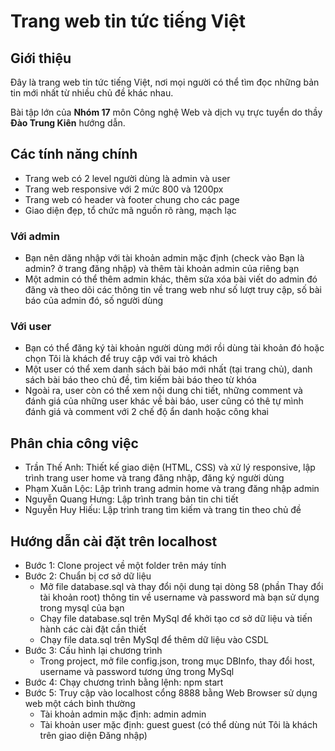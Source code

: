 # Trang web tin tức tiếng Việt
## Giới thiệu
Đây là trang web tin tức tiếng Việt, nơi mọi người có thể tìm đọc những bản tin mới nhất từ nhiều chủ đề khác nhau.

Bài tập lớn của **Nhóm 17** môn Công nghệ Web và dịch vụ trực tuyển do thầy **Đào Trung Kiên** hướng dẫn.

## Các tính năng chính
- Trang web có 2 level người dùng là admin và user
- Trang web responsive với 2 mức 800 và 1200px
- Trang web có header và footer chung cho các page
- Giao diện đẹp, tổ chức mã nguồn rõ ràng, mạch lạc

### Với admin
- Bạn nên dăng nhập với tài khoản admin mặc định (check vào Bạn là admin? ở trang đăng nhập) và thêm tài khoản admin của riêng bạn
- Một admin có thể thêm admin khác, thêm sửa xóa bài viết do admin đó đăng và theo dõi các thông tin về trang web như số lượt truy cập, số bài báo của admin đó, số người dùng

### Với user
- Bạn có thể đăng ký tài khoản người dùng mới rồi dùng tài khoản đó hoặc chọn Tôi là khách để truy cập với vai trò khách
- Một user có thể xem danh sách bài báo mới nhất (tại trang chủ), danh sách bài báo theo chủ đề, tìm kiếm bài báo theo từ khóa
- Ngoài ra, user còn có thể xem nội dung chi tiết, những comment và đánh giá của những user khác về bài báo, user cũng có thê tự mình đánh giá và comment với 2 chế độ ẩn danh hoặc công khai

## Phân chia công việc
- Trần Thế Anh: Thiết kế giao diện (HTML, CSS) và xử lý responsive, lập trình trang user home và trang đăng nhập, đăng ký người dùng
- Phạm Xuân Lộc: Lập trình trang admin home và trang đăng nhập admin
- Nguyễn Quang Hưng: Lập trình trang bản tin chi tiết 
- Nguyễn Huy Hiếu: Lập trình trang tìm kiếm và trang tin theo chủ đề

## Hướng dẫn cài đặt trên localhost
- Bước 1: Clone project về một folder trên máy tính
- Bước 2: Chuẩn bị cơ sở dữ liệu
    - Mở file database.sql và thay đổi nội dung tại dòng 58 (phần Thay đổi tài khoản root) thông tin về username và password mà bạn sử dụng trong mysql của bạn
    - Chạy file database.sql trên MySql để khởi tạo cơ sở dữ liệu và tiến hành các cài đặt cần thiết
    - Chạy file data.sql trên MySql để thêm dữ liệu vào CSDL
- Bước 3: Cấu hình lại chương trình
    - Trong project, mở file config.json, trong mục DBInfo, thay đổi host, username và password tương ứng trong MySql
- Bước 4: Chạy chương trình bằng lệnh: npm start
- Bước 5: Truy cập vào localhost cổng 8888 bằng Web Browser sử dụng web một cách bình thường
    - Tài khoản admin mặc định: admin admin
    - Tài khoản user mặc định: guest guest (có thể dùng nút Tôi là khách trên giao diện Đăng nhập)
